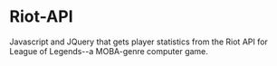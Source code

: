 # Riot-API
Javascript and JQuery that gets player statistics from the Riot API for League of Legends--a MOBA-genre computer game.
